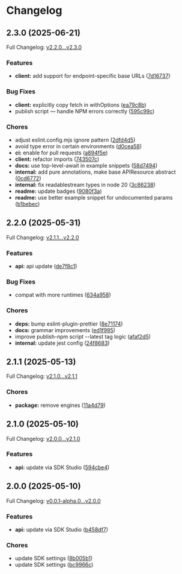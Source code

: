 # Changelog

## 2.3.0 (2025-06-21)

Full Changelog: [v2.2.0...v2.3.0](https://github.com/vern-so/sdk-typescript/compare/v2.2.0...v2.3.0)

### Features

* **client:** add support for endpoint-specific base URLs ([7d16737](https://github.com/vern-so/sdk-typescript/commit/7d167370f9c8f816fbbe8ab76eec7909b3ea3f50))


### Bug Fixes

* **client:** explicitly copy fetch in withOptions ([ea79c8b](https://github.com/vern-so/sdk-typescript/commit/ea79c8b51d578c599f878e7b7210a9eb8a559347))
* publish script — handle NPM errors correctly ([595c99c](https://github.com/vern-so/sdk-typescript/commit/595c99c009792ec610942671fada7d1c88844d0c))


### Chores

* adjust eslint.config.mjs ignore pattern ([2dfd4d5](https://github.com/vern-so/sdk-typescript/commit/2dfd4d50e1f4551d81cf9cbfcf35d8743fdd6e15))
* avoid type error in certain environments ([d0cea58](https://github.com/vern-so/sdk-typescript/commit/d0cea58a7560e575af3e5f1c868d93883ca446c2))
* **ci:** enable for pull requests ([a894f5e](https://github.com/vern-so/sdk-typescript/commit/a894f5e5b2604d303a8c7a1c57b0ead3d311e8fe))
* **client:** refactor imports ([743507c](https://github.com/vern-so/sdk-typescript/commit/743507c04e108b017675975ea6c0c56bb2088194))
* **docs:** use top-level-await in example snippets ([58d7494](https://github.com/vern-so/sdk-typescript/commit/58d74944604939491894b5614cb6feb3df91cbc1))
* **internal:** add pure annotations, make base APIResource abstract ([0cd6772](https://github.com/vern-so/sdk-typescript/commit/0cd677213ba37bfe0d8c58d58290fb8fa6e26a52))
* **internal:** fix readablestream types in node 20 ([3c86238](https://github.com/vern-so/sdk-typescript/commit/3c86238f737c5b26fdc3dba1ac7a23f1c9091547))
* **readme:** update badges ([9080f3a](https://github.com/vern-so/sdk-typescript/commit/9080f3a2df4320940b9fb9da3473cbd39a95fd7b))
* **readme:** use better example snippet for undocumented params ([b1bebec](https://github.com/vern-so/sdk-typescript/commit/b1bebecc29a5a551d6aa3c53c6a80f35973f3e51))

## 2.2.0 (2025-05-31)

Full Changelog: [v2.1.1...v2.2.0](https://github.com/vern-so/sdk-typescript/compare/v2.1.1...v2.2.0)

### Features

* **api:** api update ([de7f8c1](https://github.com/vern-so/sdk-typescript/commit/de7f8c17c929051f3f4ebe28bb401f2744c923eb))


### Bug Fixes

* compat with more runtimes ([634a958](https://github.com/vern-so/sdk-typescript/commit/634a95888b11b388ccb2458147a8a193d7db2a55))


### Chores

* **deps:** bump eslint-plugin-prettier ([8e71174](https://github.com/vern-so/sdk-typescript/commit/8e71174ebab3147fef11cf280e08e58537ab5e2c))
* **docs:** grammar improvements ([ed1f995](https://github.com/vern-so/sdk-typescript/commit/ed1f99578f5e7e94dc3997364c569c6a45571c9a))
* improve publish-npm script --latest tag logic ([afaf2d5](https://github.com/vern-so/sdk-typescript/commit/afaf2d55d762081c1a629736d2d12a685f342656))
* **internal:** update jest config ([24f8683](https://github.com/vern-so/sdk-typescript/commit/24f868387ff3f3f3970513e9cb17ea1d7fb4e78c))

## 2.1.1 (2025-05-13)

Full Changelog: [v2.1.0...v2.1.1](https://github.com/vern-so/sdk-typescript/compare/v2.1.0...v2.1.1)

### Chores

* **package:** remove engines ([11a4d79](https://github.com/vern-so/sdk-typescript/commit/11a4d79fd277460b802833936613d35fc1caeb64))

## 2.1.0 (2025-05-10)

Full Changelog: [v2.0.0...v2.1.0](https://github.com/vern-so/sdk-typescript/compare/v2.0.0...v2.1.0)

### Features

* **api:** update via SDK Studio ([594cbe4](https://github.com/vern-so/sdk-typescript/commit/594cbe46ec4a4c490c76dfc11324da3b41a42501))

## 2.0.0 (2025-05-10)

Full Changelog: [v0.0.1-alpha.0...v2.0.0](https://github.com/vern-so/sdk-typescript/compare/v0.0.1-alpha.0...v2.0.0)

### Features

* **api:** update via SDK Studio ([b458df7](https://github.com/vern-so/sdk-typescript/commit/b458df75d6dae493ac532557d034d110bbd2e763))


### Chores

* update SDK settings ([8b005b1](https://github.com/vern-so/sdk-typescript/commit/8b005b15f7b5c988cbc9e8e6b17ecc16fef36eec))
* update SDK settings ([bc9966c](https://github.com/vern-so/sdk-typescript/commit/bc9966c7e308cdf1e3970fb932ba549220720e6a))
